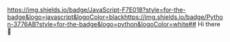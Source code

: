 https://img.shields.io/badge/JavaScript-F7E018?style=for-the-badge&logo=javascript&logoColor=blackhttps://img.shields.io/badge/Python-3776AB?style=for-the-badge&logo=python&logoColor=white## Hi there 👋

<!--
**gahbo708090-tech/gahbo708090-tech** is a ✨ _special_ ✨ repository because its `README.md` (this file) appears on your GitHub profile.

Here are some ideas to get you started:

- 🔭 I’m currently working on ...
- 🌱 I’m currently learning ...
- 👯 I’m looking to collaborate on ...
- 🤔 I’m looking for help with ...
- 💬 Ask me about ...
- 📫 How to reach me: ...
- 😄 Pronouns: ...
- ⚡ Fun fact: ...
-->
